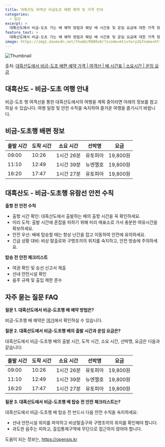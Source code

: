 ```yaml
---
title: 대흑산도 여객선 비금도초 배편 예약 및 가격 안내
categories:
  - 일상
excerpt: >
  대흑산도에서 비금-도초 가는 배 예약 방법과 해당 배 시간표 및 운임 요금에 대한 가격 정보를 안내 드리겠습니다. 안전하고 재밋는 비금-도초행 여행을 위해 아래 정보 참고하시기 바랍니다. 비금-도초행 배편 예약하기 👈 클릭대흑산도에서 비금-도초행 배 시간표출발 시간도착 시간소요 시간선박명요금09:0010:261시간 26분유토피아19,800원11:1012:491시간 39분뉴엔젤호19,800원16:2017:471시간 27분유토피아19,800원비금-도초행 배편 예약하기 👈 클릭대흑산도에서 비금-도초행 여객선 탑승 시 이용수칙대흑산도에서 출발하는 비금-도초행 여객선을 이용할 때 꼭 지켜야 할 중요한 수칙을 알아보겠습니다. 필수 이용수칙출항 시간 확인: 대흑산도에서 출발하는 배의 출항 시간을 꼭 확인하세요.미리 ..
feature_text: >
  대흑산도에서 비금-도초 가는 배 예약 방법과 해당 배 시간표 및 운임 요금에 대한 가격 정보를 안내 드리겠습니다. 안전하고 재밋는 비금-도초행 여행을 위해 아래 정보 참고하시기 바랍니다. 비금-도초행 배편 예약하기 👈 클릭대흑산도에서 비금-도초행 배 시간표출발 시간도착 시간소요 시간선박명요금09:0010:261시간 26분유토피아19,800원11:1012:491시간 39분뉴엔젤호19,800원16:2017:471시간 27분유토피아19,800원비금-도초행 배편 예약하기 👈 클릭대흑산도에서 비금-도초행 여객선 탑승 시 이용수칙대흑산도에서 출발하는 비금-도초행 여객선을 이용할 때 꼭 지켜야 할 중요한 수칙을 알아보겠습니다. 필수 이용수칙출항 시간 확인: 대흑산도에서 출발하는 배의 출항 시간을 꼭 확인하세요.미리 ..
image: https://img1.daumcdn.net/thumb/R800x0/?scode=mtistory2&fname=https%3A%2F%2Fblog.kakaocdn.net%2Fdn%2FbeUZgV%2FbtsHBO47NDd%2FX58cAZH7Cr6Kd4f7us3ly1%2Fimg.webp
---
```


![Thumbnail](https://img1.daumcdn.net/thumb/R800x0/?scode=mtistory2&fname=https%3A%2F%2Fblog.kakaocdn.net%2Fdn%2FbeUZgV%2FbtsHBO47NDd%2FX58cAZH7Cr6Kd4f7us3ly1%2Fimg.webp)

<p>출처: <a href="https://opensis.kr/entry/%EB%8C%80%ED%9D%91%EC%82%B0%EB%8F%84%EC%97%90%EC%84%9C-%EB%B9%84%EA%B8%88-%EB%8F%84%EC%B4%88-%EB%B0%B0%ED%8E%B8-%EC%98%88%EC%95%BD-%EA%B0%80%EA%B2%A9-%EC%97%AC%EA%B0%9D%EC%84%A0-%EB%B0%B0-%EC%8B%9C%EA%B0%84%ED%91%9C-%EC%86%8C%EC%9A%94%EC%8B%9C%EA%B0%84-%EC%9A%B4%EC%9E%84-%EC%9A%94%EA%B8%88" rel="dofollow">대흑산도에서 비금-도초 배편 예약 가격 | 여객선 | 배 시간표 | 소요시간 | 운임 요금</a> </p>

## 대흑산도 - 비금-도초 여행 안내



비금-도초 행 여객선을 통한 대흑산도에서의 여행을 계획 중이라면 아래의 정보를 참고하실 수 있습니다. 여행 일정 및 안전 수칙을 숙지하여
즐거운 여행을 즐기시기 바랍니다.

## 비금-도초행 배편 정보



**출발 시간** | **도착 시간** | **소요 시간** | **선박명** | **요금**  
---|---|---|---|---  
09:00 | 10:26 | 1시간 26분 | 유토피아 | 19,800원  
11:10 | 12:49 | 1시간 39분 | 뉴엔젤호 | 19,800원  
16:20 | 17:47 | 1시간 27분 | 유토피아 | 19,800원  
  


## 대흑산도 - 비금-도초행 유람선 안전 수칙



**출항 전 안전 수칙**

  * 출항 시간 확인: 대흑산도에서 출발하는 배의 출항 시간을 꼭 확인하세요.
  * 미리 도착: 출발 시간에 혼잡을 피하기 위해 미리 매표소로 가서 충분한 여유시간을 확보하세요.
  * 안전 우선: 배에 탑승할 때는 항상 난간을 잡고 이동하여 안전에 유의하세요.
  * 긴급 상황 대비: 비상 탈출로와 구명조끼의 위치를 숙지하고, 안전 방송에 주의하세요.



**탑승 전 안전 체크리스트**

  * 여권 확인 및 승선 신고서 제출
  * 선내 안전시설 확인
  * 음주 규제 및 출입 제한 준수



## 자주 묻는 질문 FAQ



**질문 1. 대흑산도에서 비금-도초행 배 예약 방법은?**

비금-도초행 배 예약은 [여기](여기에_링크_삽입)에서 확인하실 수 있습니다.



**질문 2. 대흑산도에서 비금-도초행 배의 출발 시간과 운임 요금은?**

대흑산도에서 비금-도초행 배의 출발 시간, 도착 시간, 소요 시간, 선박명, 요금은 다음과 같습니다:

**출발 시간** | **도착 시간** | **소요 시간** | **선박명** | **요금**  
---|---|---|---|---  
09:00 | 10:26 | 1시간 26분 | 유토피아 | 19,800원  
11:10 | 12:49 | 1시간 39분 | 뉴엔젤호 | 19,800원  
16:20 | 17:47 | 1시간 27분 | 유토피아 | 19,800원  
  


**질문 3. 대흑산도에서 비금-도초행 배 탑승 전 안전 체크리스트는?**

대흑산도에서 비금-도초행 배 탑승 전 반드시 다음 안전 수칙을 숙지하세요:

  * 선내 안전시설 위치를 파악하고 비상탈출구와 구명조끼의 위치를 확인해야 합니다.
  * 과도한 음주는 피하고, 출입통제구역에 무단으로 접근하지 않아야 합니다.





 

도움이 되는 정보는, <a href="https://opensis.kr" rel="dofollow">https://opensis.kr</a>


